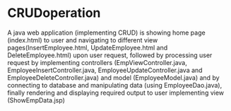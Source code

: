 # CRUDoperation
A java web application (implementing CRUD) is showing home page (index.html) to user and navigating to different view pages(InsertEmployee.html, UpdateEmployee.html and DeleteEmployee.html) upon user request, followed by processing user request by implementing controllers (EmpViewController.java, EmployeeInsertController.java, EmployeeUpdateController.java and EmployeeDeleteController.java) and model (EmployeeModel.java) and by connecting to database and manipulating data (using EmployeeDao.java), finally rendering and displaying required output to user implementing view (ShowEmpData.jsp)
